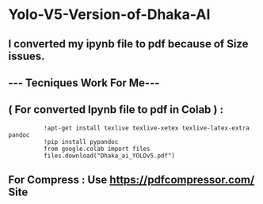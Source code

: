 # Yolo-V5-Version-of-Dhaka-AI
## I converted my ipynb file to pdf because of Size issues. 
##                  --- Tecniques Work For Me---
##  ( For converted Ipynb file to pdf in Colab ) :
              !apt-get install texlive texlive-xetex texlive-latex-extra pandoc
              !pip install pypandoc
              from google.colab import files
              files.download("Dhaka_ai_YOLOv5.pdf")
## For Compress :  Use https://pdfcompressor.com/ Site
